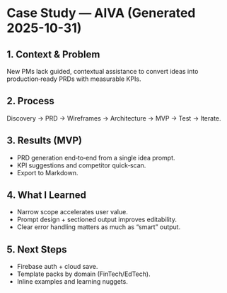 # Case Study — AIVA (Generated 2025-10-31)

## 1. Context & Problem
New PMs lack guided, contextual assistance to convert ideas into production‑ready PRDs with measurable KPIs.

## 2. Process
Discovery → PRD → Wireframes → Architecture → MVP → Test → Iterate.

## 3. Results (MVP)
- PRD generation end‑to‑end from a single idea prompt.  
- KPI suggestions and competitor quick‑scan.  
- Export to Markdown.

## 4. What I Learned
- Narrow scope accelerates user value.  
- Prompt design + sectioned output improves editability.  
- Clear error handling matters as much as “smart” output.

## 5. Next Steps
- Firebase auth + cloud save.  
- Template packs by domain (FinTech/EdTech).  
- Inline examples and learning nuggets.
